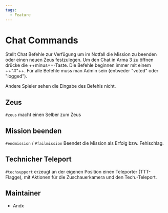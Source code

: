 ```yaml
---
tags:
  - Feature
---
```


# Chat Commands

Stellt Chat Befehle zur Verfügung um im Notfall die Mission zu beenden oder einen neuen Zeus festzulegen. Um den Chat in Arma 3 zu öffnen drücke die ++minus++-Taste. Die Befehle beginnen immer mit einem ++"#"++. Für alle Befehle muss man Admin sein (entweder "voted" oder "logged").

Andere Spieler sehen die Eingabe des Befehls nicht.

## Zeus

`#zeus` macht einen Selber zum Zeus

## Mission beenden

`#endmission` / `#failmission` Beendet die Mission als Erfolg bzw. Fehlschlag.

## Technicher Teleport

`#techsupport` erzeugt an der eigenen Position einen Teleporter (TTT-Flagge), mit Aktionen für die Zuschauerkamera und den Tech.-Teleport.

## Maintainer

- Andx
